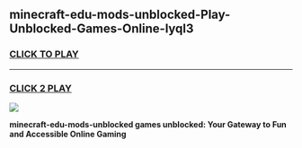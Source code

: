 
## minecraft-edu-mods-unblocked-Play-Unblocked-Games-Online-lyql3
<h3>
<a href="https://premium76.site?title=minecraft-edu-mods-unblocked&ref=25A">CLICK TO PLAY</a></h3>
<hr>

<h3>
<a href="https://premium76.site?title=minecraft-edu-mods-unblocked&ref=25A">CLICK 2 PLAY</a>
  
</h3>

<a href="https://premium76.site?title=minecraft-edu-mods-unblocked&ref=25A"><img src="https://clearcache.store/games.png"></a>


**minecraft-edu-mods-unblocked games unblocked: Your Gateway to Fun and Accessible Online Gaming**
